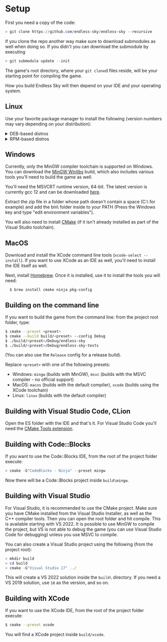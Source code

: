 # Setup

First you need a copy of the code:

```powershell
> git clone https://github.com/endless-sky/endless-sky --recursive
```

If you clone the repo another way make sure to download submodules as well when doing so. If you didn't you can download the submodule by executing

```powershell
> git submodule update --init
```

The game's root directory, where your `git clone`d files reside, will be your starting point for compiling the game.

How you build Endless Sky will then depend on your IDE and your operating system.


## Linux

Use your favorite package manager to install the following (version numbers may vary depending on your distribution):

<details>
<summary>DEB-based distros</summary>

```
g++ cmake ninja-build pkg-config libgl1-mesa-dev libxmu-dev libxi-dev libglu1-mesa-dev tar zip unzip curl
```

If you're on an older version of Ubuntu, you'll need an up-to-date version of cmake which you can get from the [offical website](https://cmake.org/download/).

</details>

<details>
<summary>RPM-based distros</summary>

```
gcc-c++ cmake ninja-build mesa-libGL-devel
```

</details>

## Windows

Currently, only the MinGW compiler toolchain is supported on Windows. You can download the [MinGW Winlibs](https://winlibs.com/#download-release) build, which also includes various tools you'll need to build the game as well.

You'll need the MSVCRT runtime version, 64-bit. The latest version is currently gcc 12 and can be downloaded [here](https://github.com/brechtsanders/winlibs_mingw/releases/download/12.1.0-14.0.4-10.0.0-msvcrt-r2/winlibs-x86_64-posix-seh-gcc-12.1.0-mingw-w64msvcrt-10.0.0-r2.zip).

Extract the zip file in a folder whose path doesn't contain a space (C:\ for example) and add the bin\ folder inside to your PATH (Press the Windows key and type "edit environment variables").

You will also need to install [CMake](https://cmake.org) (if it isn't already installed as part of the Visual Studio toolchain).

## MacOS

Download and install the XCode command line tools (`xcode-select --install`). If you want to use XCode as an IDE as well, you'll need to install the IDE itself as well.

Next, install [Homebrew](https://brew.sh). Once it is installed, use it to install the tools you will need:

```
  $ brew install cmake ninja pkg-config
```

## Building on the command line

If you want to build the game from the command line: from the project root folder, type:

```bash
$ cmake --preset <preset>
$ cmake --build build/<preset> --config Debug
$ ./build/<preset>/Debug/endless-sky
$ ./build/<preset>/Debug/endless-sky-tests
```

(You can also use the `Release` config for a release build).

Replace `<preset>` with one of the following presets:

- Windows: `mingw` (builds with MinGW), `msvc` (builds with the MSVC compiler - no official support)
- MacOS: `macos` (builds with the default compiler), `xcode` (builds using the XCode toolchain)
- Linux: `linux` (builds with the default compiler)

## Building with Visual Studio Code, CLion

Open the ES folder with the IDE and that's it. For Visual Studio Code you'll need the [CMake Tools extension](https://marketplace.visualstudio.com/items?itemName=ms-vscode.cmake-tools).

## Building with Code::Blocks

If you want to use the Code::Blocks IDE, from the root of the project folder execute:

```powershell
> cmake -G"CodeBlocks - Ninja" --preset mingw
```

Now there will be a Code::Blocks project inside `build\mingw`.


## Building with Visual Studio

For Visual Studio, it is recommended to use the CMake project. Make sure you have CMake installed from the Visual Studio Installer, as well as the C++ compiler tools. Then you can open the root folder and hit compile. This is available starting with VS 2022. It is possible to use MinGW to compile the project, but VS is not able to debug the game (you can use Visual Studio Code for debugging) unless you use MSVC to compile.

You can also create a Visual Studio project using the following (from the project root):

```powershell
> mkdir build
> cd build
> cmake -G"Visual Studio 17" ../
```

This will create a VS 2022 solution inside the `build\` directory. If you need a VS 2019 solution, use `16` as the version, and so on.


## Building with XCode

If you want to use the XCode IDE, from the root of the project folder execute:

```bash
$ cmake --preset xcode
```

You will find a XCode project inside `build/xcode`.

